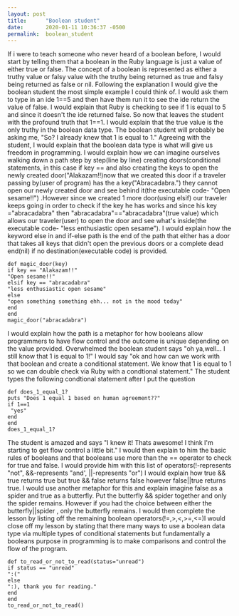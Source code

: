```yaml
---
layout: post
title:      "Boolean student"
date:       2020-01-11 10:36:37 -0500
permalink:  boolean_student
---
```



   If i were to teach someone who never heard of a boolean before, I would start by telling them that a boolean in the Ruby language is just a value of either true or false. The concept of a boolean is represented as either a truthy value or falsy value with the truthy being returned as true and falsy being returned as false or nil.
	 Following the explanation I would give the boolean student the most simple example I could think of. I would ask them to type in an ide 1==5 and then have them run it to see the ide return the value of false. I would explain that Ruby is checking to see if 1 is equal to 5 and since it doesn't the ide returned false. So now that leaves the student with the profound truth that 1==1. I would explain that the true value is the only truthy in the boolean data type.
			The boolean student will probably be asking me, "So? I already knew that 1 is equal to 1." Agreeing with the student, I would explain that the boolean data type is what will give us freedom in programming. I would explain how we can imagine ourselves walking down a path step by step(line by line) creating doors(conditional statements, in this case if key == and also creating the keys to open the newly created door("Alakazam!!)now that we created this door if a traveler passing by(user of program) has the a key("Abracadabra.") they cannot open our newly created door and see behind it(the executable code- "Open sesame!!") .However since we created 1 more door(using elsif) our traveler keeps going in order to check if the key he has works and since his key ="abracadabra" then "abracadabra"=="abracadabra"(true value) which allows our traveler(user) to open the door and see what's inside(the executable code- "less enthusiastic open sesame"). I would explain how the keyword else in and if-else path is the end of the path that either has a door that takes all keys that didn't open the previous doors or a complete dead end(nil) if no destination(executable code) is provided.
  ```
def magic_door(key)
if key == "Alakazam!!"
 "Open sesame!!"
 elsif key == "abracadabra"
 "less enthusiastic open sesame"
else 
 "open something something ehh... not in the mood today"
end 
end
magic_door("abracadabra")
```
I would explain how the path is a metaphor for how booleans allow programmers to have flow control and the outcome is unique depending on the value provided. Overwhelmed the boolean student says "oh ya,well... I still know that 1 is equal to 1!" I would  say "ok and how can we work with that boolean and create a conditional statement. We know that 1 is equal to 1 so we can double check via Ruby with a condtional statement." The student types the following condtional statement after I put the question 
```
def does_1_equal_1?
puts "Does 1 equal 1 based on human agreement??"
if 1==1
 "yes"
end
end
does_1_equal_1?
```
  The student is amazed and says "I knew it! Thats awesome! I think I'm starting to get flow control a little bit." I would then explain to him the basic rules of booleans and that booleans use more than the == operator to check for true and false. I would provide him with this list of operators(!-represents "not", &&-represents "and', ||-represents "or") I would explain how true && true returns true but true && false returns false however false||true returns true. I would use another metaphor for this and explain imagine false as a spider and true as a butterfly. Put the butterfly && spider together and only the spider remains. However if you had the choice between either the butterfly||spider , only the butterfly remains. I would then complete the lesson by listing off the remaining boolean operators(!=,>,<,>=,<=)I would close off my lesson by stating that there many ways to use a boolean data type via multiple types of conditional statements but fundamentally a booleans purpose in programming is to make comparisons and control the flow of the program. 
```
def to_read_or_not_to_read(status="unread")
if status == "unread"
":("
else
":), thank you for reading."
end
end 
to_read_or_not_to_read()
```

